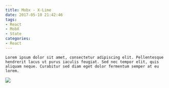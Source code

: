 ```yaml
---
title: Mobx - X-Lime
date: 2017-05-10 21:42:46
tags:
- React
- MobX
- State
categories:
- React
---
```


``` David Levithan, Wide Awake
Lorem ipsum dolor sit amet, consectetur adipiscing elit. Pellentesque hendrerit lacus ut purus iaculis feugiat. Sed nec tempor elit, quis aliquam neque. Curabitur sed diam eget dolor fermentum semper at eu lorem.
```

![](/images/mobx.png)